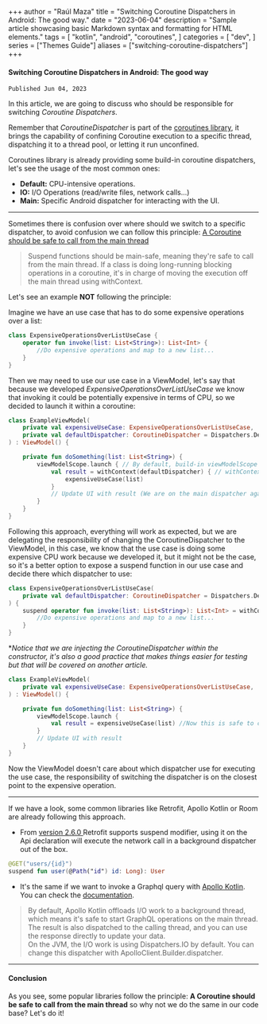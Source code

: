 +++
author = "Raúl Maza"
title = "Switching Coroutine Dispatchers in Android: The good way."
date = "2023-06-04"
description = "Sample article showcasing basic Markdown syntax and formatting for HTML elements."
tags = [
"kotlin",
"android",
"coroutines",
]
categories = [
"dev",
]
series = ["Themes Guide"]
aliases = ["switching-coroutine-dispatchers"]
+++

#### Switching Coroutine Dispatchers in Android: The good way
`Published Jun 04, 2023`
 

In this article, we are going to discuss who should be responsible for switching *Coroutine Dispatchers*.

Remember that *CoroutineDispatcher* is part of the [coroutines library](https://github.com/Kotlin/kotlinx.coroutines), 
it brings the capability of confining Coroutine execution to a specific thread, dispatching it to a thread pool, or letting it run unconfined.

Coroutines library is already providing some build-in coroutine dispatchers, let's see the usage of the most common ones:

- **Default:** CPU-intensive operations.
- **IO:** I/O Operations (read/write files, network calls...)
- **Main:** Specific Android dispatcher for interacting with the UI.

---



Sometimes there is confusion over where should we switch to a specific dispatcher, to avoid confusion we can
follow this principle: [A Coroutine should be safe to call from the main thread](https://developer.android.com/kotlin/coroutines/coroutines-best-practices#main-safe)

> Suspend functions should be main-safe, meaning they're safe to call from the main thread. If a class is doing long-running blocking operations in a coroutine, it's in charge of moving the execution off the main thread using withContext.

Let's see an example **NOT** following the principle:

Imagine we have an use case that has to do some expensive operations over a list:

````kotlin
class ExpensiveOperationsOverListUseCase {
    operator fun invoke(list: List<String>): List<Int> {
        //Do expensive operations and map to a new list...
    }
}
````

Then we may need to use our use case in a ViewModel, let's say that because we developed *ExpensiveOperationsOverListUseCase*
we know that invoking it could be potentially expensive in terms of CPU, so we decided to launch it within a coroutine:

````kotlin
class ExampleViewModel(
    private val expensiveUseCase: ExpensiveOperationsOverListUseCase,
    private val defaultDispatcher: CoroutineDispatcher = Dispatchers.Default //Injecting the dispatcher within the constructor
) : ViewModel() {

    private fun doSomething(list: List<String>) {
        viewModelScope.launch { // By default, build-in viewModelScope uses the main dispatcher
            val result = withContext(defaultDispatcher) { // withContext allow us to change the coroutine context, in this case we use it to change the CoroutineDispatcher to the default
                expensiveUseCase(list)
            }
            // Update UI with result (We are on the main dispatcher again, so it will be safe to interact with the UI)
        }
    }
}
````

Following this approach, everything will work as expected, but we are delegating the responsibility of changing
the CoroutineDispatcher to the ViewModel, in this case, we know that the use case is doing some expensive CPU work because
we developed it, but it might not be the case, so it's a better option to expose a suspend function in our use case
and decide there which dispatcher to use:

````kotlin
class ExpensiveOperationsOverListUseCase(
    private val defaultDispatcher: CoroutineDispatcher = Dispatchers.Default //Injecting the dispatcher within the constructor
) {
    suspend operator fun invoke(list: List<String>): List<Int> = withContext(defaultDispatcher) { //We know that this function is doing heavy operations, so we decide to expose it as suspend, and we are in charge of changing the Dispatcher. Great!
        //Do expensive operations and map to a new list...
    }
}
````

**Notice that we are injecting the CoroutineDispatcher within the constructor, it's also a good practice that makes things
easier for testing but that will be covered on another article.*

````kotlin
class ExampleViewModel(
    private val expensiveUseCase: ExpensiveOperationsOverListUseCase,
) : ViewModel() {

    private fun doSomething(list: List<String>) {
        viewModelScope.launch {
            val result = expensiveUseCase(list) //Now this is safe to call from the main thread
        }
        // Update UI with result
    }
}
````

Now the ViewModel doesn't care about which dispatcher use for executing the use case, the responsibility of switching
the dispatcher is on the closest point to the expensive operation.


---

If we have a look, some common libraries like Retrofit, Apollo Kotlin or Room are already following this approach.

- From [version 2.6.0 ](https://github.com/square/retrofit/blob/master/CHANGELOG.md#version-260-2019-06-05) Retrofit supports suspend modifier, using it on the Api declaration will execute the network call in a background dispatcher out of the box.

````kotlin
@GET("users/{id}")
suspend fun user(@Path("id") id: Long): User
````
- It's the same if we want to invoke a Graphql query with [Apollo Kotlin](https://github.com/apollographql/apollo-kotlin). You can check the [documentation](https://www.apollographql.com/docs/kotlin/essentials/queries/).
> By default, Apollo Kotlin offloads I/O work to a background thread, which means it's safe to start GraphQL operations on the main thread. The result is also dispatched to the calling thread, and you can use the response directly to update your data.  
> On the JVM, the I/O work is using Dispatchers.IO by default. You can change this dispatcher with ApolloClient.Builder.dispatcher.

---

#### Conclusion
As you see, some popular libraries follow the principle: **A Coroutine should be safe to call from the main thread**
so why not we do the same in our code base? Let's do it!
